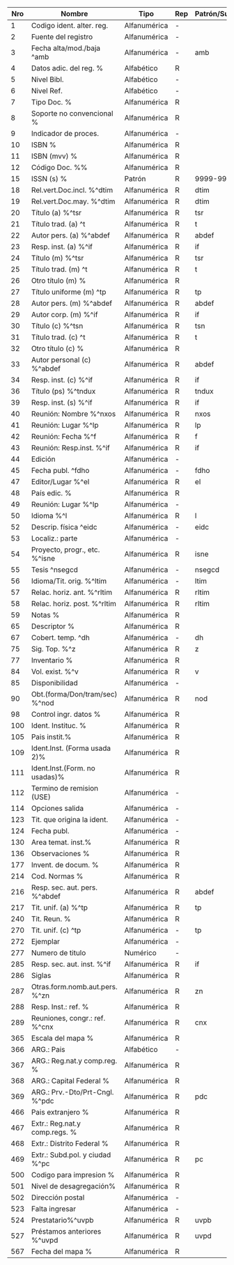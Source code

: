 Nro | Nombre | Tipo | Rep | Patrón/Subcampo
---|------|----|---|------
1 | Codigo ident. alter. reg. | Alfanumérica | - | 
2|Fuente del registro|Alfanumérica|-| 
3|Fecha alta/mod./baja ^amb | Alfanumérica |- |amb
4|Datos adic. del reg. %| Alfabético |R | 
5|Nivel Bibl.| Alfabético |- | 
6|Nivel Ref.| Alfabético |- | 
7|Tipo Doc. %| Alfanumérica |R | 
8|Soporte no convencional %| Alfanumérica |R | 
9|Indicador de proces.| Alfanumérica |- | 
10|ISBN  %| Alfanumérica |R | 
11|ISBN (mvv) %| Alfanumérica |R | 
12|Código Doc. %%| Alfanumérica |R | 
15|ISSN (s) %| Patrón |R | 9999-999X
18|Rel.vert.Doc.incl. %^dtim| Alfanumérica |R | dtim
19|Rel.vert.Doc.may. %^dtim| Alfanumérica |R | dtim
20|Título (a) %^tsr| Alfanumérica |R |tsr
21|Título trad. (a) ^t| Alfanumérica |R | t
22|Autor pers. (a) %^abdef| Alfanumérica |R | abdef
23|Resp. inst. (a) %^if| Alfanumérica |R | if
24|Título (m) %^tsr| Alfanumérica |R | tsr
25|Título trad. (m) ^t| Alfanumérica |R |t
26|Otro título (m) %| Alfanumérica |R | 
27|Título uniforme (m) ^tp| Alfanumérica |R | tp
28|Autor pers. (m) %^abdef| Alfanumérica |R | abdef
29|Autor corp. (m) %^if| Alfanumérica |R |if
30|Título (c) %^tsn| Alfanumérica |R |tsn
31|Título trad. (c) ^t| Alfanumérica |R | t
32|Otro título (c) %| Alfanumérica |R | 
33|Autor personal (c) %^abdef| Alfanumérica |R | abdef
34|Resp. inst. (c) %^if| Alfanumérica |R | if
36|Título (ps) %^tndux| Alfanumérica |R | tndux
39|Resp. inst. (s) %^if| Alfanumérica |R | if
40|Reunión: Nombre %^nxos| Alfanumérica |R | nxos
41|Reunión: Lugar %^lp| Alfanumérica |R | lp
42|Reunión: Fecha %^f| Alfanumérica |R | f
43|Reunión: Resp.inst. %^if| Alfanumérica |R | if
44|Edición| Alfanumérica |- | 
45|Fecha publ. ^fdho| Alfanumérica |- | fdho 
47|Editor/Lugar %^el| Alfanumérica |R | el
48|País edic. %| Alfanumérica |R | 
49|Reunión: Lugar %^lp| Alfanumérica |- | 
50|Idioma %^l| Alfanumérica |R | l
52|Descrip. física ^eidc| Alfanumérica |- | eidc
53|Localiz.: parte| Alfanumérica |- | 
54|Proyecto, progr., etc. %^isne| Alfanumérica |R | isne
55|Tesis ^nsegcd| Alfanumérica |- | nsegcd
56|Idioma/Tit. orig. %^ltim| Alfanumérica |- | ltim
57|Relac. horiz. ant. %^rltim| Alfanumérica |R | rltim
58|Relac. horiz. post. %^rltim| Alfanumérica |R | rltim
59|Notas %| Alfanumérica |R | 
65|Descriptor %| Alfanumérica |R | 
67|Cobert. temp. ^dh| Alfanumérica |- | dh
75|Sig. Top. %^z| Alfanumérica |R |z 
77|Inventario %| Alfanumérica |R | 
84|Vol. exist. %^v| Alfanumérica |R | v
85|Disponibilidad| Alfanumérica |- | 
90|Obt.(forma/Don/tram/sec) %^nod| Alfanumérica |R | nod
98|Control ingr. datos %| Alfanumérica |R | 
100|Ident. Instituc. %| Alfanumérica |R | 
105|Pais instit.%| Alfanumérica |R | 
109|Ident.Inst. (Forma usada 2)%| Alfanumérica |R | 
111|Ident.Inst.(Form. no usadas)%| Alfanumérica |R | 
112|Termino de remision (USE)| Alfanumérica |- | 
114|Opciones salida| Alfanumérica |- | 
123|Tit. que origina la ident.| Alfanumérica |- | 
124|Fecha publ.| Alfanumérica |- | 
130|Area temat. inst.%| Alfanumérica |R | 
136|Observaciones %| Alfanumérica |R | 
177|Invent. de docum. %| Alfanumérica |R | 
214|Cod. Normas %| Alfanumérica |R | 
216|Resp. sec. aut. pers. %^abdef| Alfanumérica |R | abdef
217|Tit. unif. (a)  %^tp| Alfanumérica |R | tp
240|Tit. Reun. %| Alfanumérica |R | 
270|Tit. unif. (c) ^tp| Alfanumérica |- | tp
272|Ejemplar| Alfanumérica |- | 
277|Numero de titulo| Numérico |- | 
285|Resp. sec. aut. inst. %^if| Alfanumérica |R | if
286|Siglas| Alfanumérica |R | 
287|Otras.form.nomb.aut.pers. %^zn| Alfanumérica |R | zn
288|Resp. Inst.: ref. %| Alfanumérica |R | 
289|Reuniones, congr.: ref. %^cnx| Alfanumérica |R | cnx
365|Escala del mapa %| Alfanumérica |R | 
366|ARG.: Pais| Alfabético |- | 
367|ARG.: Reg.nat.y comp.reg. %| Alfanumérica |R | 
368|ARG.: Capital Federal %| Alfanumérica |R | 
369|ARG.: Prv.-Dto/Prt-Cngl. %^pdc| Alfanumérica |R | pdc
466|Pais extranjero %| Alfanumérica |R | 
467|Extr.: Reg.nat.y comp.regs. %| Alfanumérica |R | 
468|Extr.: Distrito Federal %| Alfanumérica |R | 
469|Extr.: Subd.pol. y ciudad %^pc| Alfanumérica |R | pc
500|Codigo para impresion %| Alfanumérica |R | 
501|Nivel de desagregación%| Alfanumérica |R | 
502|Dirección postal| Alfanumérica |- | 
523|Falta ingresar| Alfanumérica |- | 
524|Prestatario%^uvpb| Alfanumérica |R | uvpb
527|Préstamos anteriores %^uvpd| Alfanumérica |R | uvpd
567|Fecha del mapa %| Alfanumérica |R | 